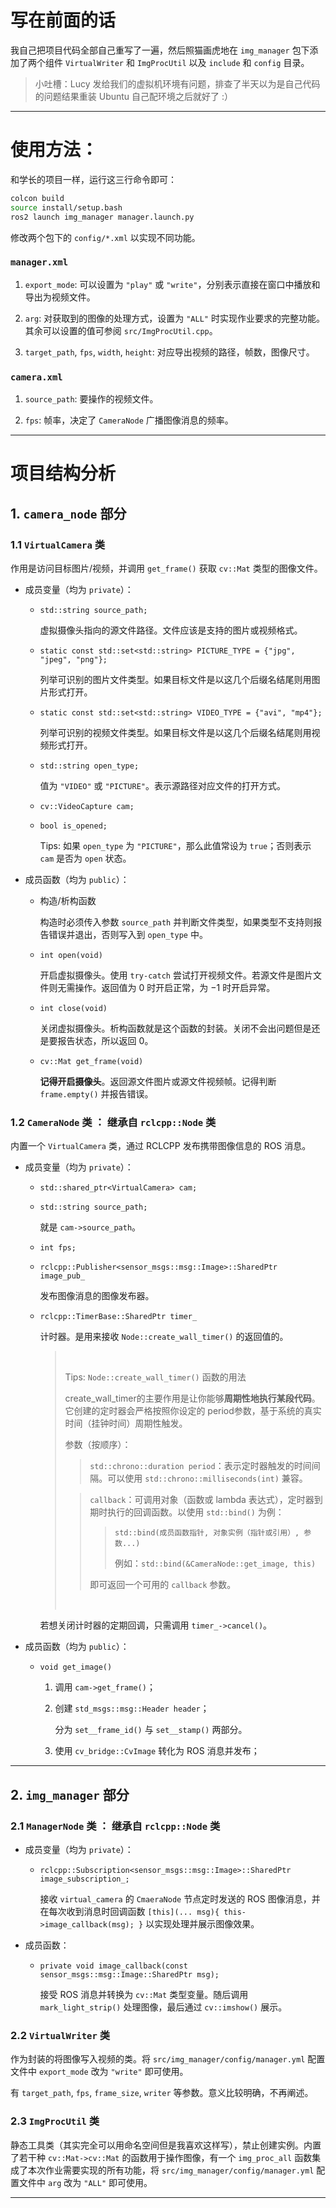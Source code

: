 
# 写在前面的话

我自己把项目代码全部自己重写了一遍，然后照猫画虎地在 `img_manager` 包下添加了两个组件 `VirtualWriter` 和 `ImgProcUtil` 以及 `include` 和 `config` 目录。


> 小吐槽：Lucy 发给我们的虚拟机环境有问题，排查了半天以为是自己代码的问题结果重装 Ubuntu 自己配环境之后就好了 :）

---

# 使用方法：

和学长的项目一样，运行这三行命令即可：

```bash
colcon build
source install/setup.bash
ros2 launch img_manager manager.launch.py
```

修改两个包下的 `config/*.xml` 以实现不同功能。

### `manager.xml`

1. `export_mode`: 可以设置为 `"play"` 或 `"write"`，分别表示直接在窗口中播放和导出为视频文件。

2. `arg`: 对获取到的图像的处理方式，设置为 `"ALL"` 时实现作业要求的完整功能。其余可以设置的值可参阅 `src/ImgProcUtil.cpp`。

3. `target_path`, `fps`, `width`, `height`: 对应导出视频的路径，帧数，图像尺寸。


### `camera.xml`

1. `source_path`: 要操作的视频文件。

2. `fps`: 帧率，决定了 `CameraNode` 广播图像消息的频率。

---

# 项目结构分析

## 1. `camera_node` 部分 

### 1.1 `VirtualCamera` 类

作用是访问目标图片/视频，并调用 `get_frame()` 获取 `cv::Mat` 类型的图像文件。

- 成员变量（均为 `private`）：

    - `std::string source_path;` 

        虚拟摄像头指向的源文件路径。文件应该是支持的图片或视频格式。

    - `static const std::set<std::string> PICTURE_TYPE = {"jpg", "jpeg", "png"};` 
        
        列举可识别的图片文件类型。如果目标文件是以这几个后缀名结尾则用图片形式打开。

    - `static const std::set<std::string> VIDEO_TYPE = {"avi", "mp4"};` 
        
        列举可识别的视频文件类型。如果目标文件是以这几个后缀名结尾则用视频形式打开。

    - `std::string open_type;` 

        值为 `"VIDEO"` 或 `"PICTURE"`。表示源路径对应文件的打开方式。

    - `cv::VideoCapture cam;`

    - `bool is_opened;` 

        Tips: 如果 `open_type` 为 `"PICTURE"`，那么此值常设为 `true`；否则表示 `cam` 是否为 `open` 状态。

- 成员函数（均为 `public`）：

    - 构造/析构函数

        构造时必须传入参数 `source_path` 并判断文件类型，如果类型不支持则报告错误并退出，否则写入到 `open_type` 中。
    
    - `int open(void)`

        开启虚拟摄像头。使用 `try-catch` 尝试打开视频文件。若源文件是图片文件则无需操作。返回值为 $0$ 时开启正常，为 $-1$ 时开启异常。

    - `int close(void)`

        关闭虚拟摄像头。析构函数就是这个函数的封装。关闭不会出问题但是还是要报告状态，所以返回 $0$。

    - `cv::Mat get_frame(void)`

        **记得开启摄像头**。返回源文件图片或源文件视频帧。记得判断 `frame.empty()` 并报告错误。

### 1.2 `CameraNode` 类 ： 继承自 `rclcpp::Node` 类

内置一个 `VirtualCamera` 类，通过 RCLCPP 发布携带图像信息的 ROS 消息。

- 成员变量（均为 `private`）：

    - `std::shared_ptr<VirtualCamera> cam;`

    - `std::string source_path;`

        就是 `cam->source_path`。

    -  `int fps;`

    -  `rclcpp::Publisher<sensor_msgs::msg::Image>::SharedPtr image_pub_`

        发布图像消息的图像发布器。

    - `rclcpp::TimerBase::SharedPtr timer_`

        计时器。是用来接收 `Node::create_wall_timer()` 的返回值的。

        > &nbsp;
        >
        > Tips: `Node::create_wall_timer()` 函数的用法
        >
        > create_wall_timer的主要作用是让你能够**周期性地执行某段代码**。它创建的定时器会严格按照你设定的 period参数，基于系统的真实时间（挂钟时间）周期性触发。
        >
        > 参数（按顺序）：
        >
        > > `std::chrono::duration period`：表示定时器触发的时间间隔。可以使用 `std::chrono::milliseconds(int)` 兼容。
        >
        > > `callback`：可调用对象（函数或 lambda 表达式），定时器到期时执行的回调函数。以使用 `std::bind()` 为例：
        > > > `std::bind(成员函数指针, 对象实例（指针或引用）, 参数...)`
        > > >
        > > > 例如：`std::bind(&CameraNode::get_image, this)`
        > >
        > > 即可返回一个可用的 `callback` 参数。
        >
        > &nbsp;

        若想关闭计时器的定期回调，只需调用 `timer_->cancel()`。

- 成员函数（均为 `public`）：

    - `void get_image()`

        1. 调用 `cam->get_frame()`；

        2. 创建 `std_msgs::msg::Header header`；

            分为 `set__frame_id()` 与 `set__stamp()` 两部分。

        3. 使用 `cv_bridge::CvImage` 转化为 ROS 消息并发布；

---

## 2. `img_manager` 部分

### 2.1 `ManagerNode` 类 ： 继承自 `rclcpp::Node` 类

- 成员变量（均为 `private`）：

    - `rclcpp::Subscription<sensor_msgs::msg::Image>::SharedPtr image_subscription_;`

        接收 `virtual_camera` 的 `CmaeraNode` 节点定时发送的 ROS 图像消息，并在每次收到消息时回调函数 `[this](... msg){ this->image_callback(msg); }` 以实现处理并展示图像效果。

- 成员函数：

    - `private void image_callback(const sensor_msgs::msg::Image::SharedPtr msg);`

        接受 ROS 消息并转换为 `cv::Mat` 类型变量。随后调用 `mark_light_strip()` 处理图像，最后通过 `cv::imshow()` 展示。

### 2.2 `VirtualWriter` 类

作为封装的将图像写入视频的类。将 `src/img_manager/config/manager.yml` 配置文件中 `export_mode` 改为 `"write"` 即可使用。

有 `target_path`, `fps`, `frame_size`, `writer` 等参数。意义比较明确，不再阐述。

### 2.3 `ImgProcUtil` 类

静态工具类（其实完全可以用命名空间但是我喜欢这样写），禁止创建实例。内置了若干种 `cv::Mat->cv::Mat` 的函数用于操作图像，有一个 `img_proc_all` 函数集成了本次作业需要实现的所有功能，将 `src/img_manager/config/manager.yml` 配置文件中 `arg` 改为 `"ALL"` 即可使用。

---